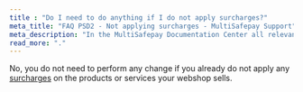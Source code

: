 ```yaml
---
title : "Do I need to do anything if I do not apply surcharges?"
meta_title: "FAQ PSD2 - Not applying surcharges - MultiSafepay Support"
meta_description: "In the MultiSafepay Documentation Center all relevant information regarding our Plugins and API. As well as Support pages for Payment Method, Tools and General Questions. You can also find the contact details of our Support Team and Integration Team."
read_more: "."
---
```


No, you do not need to perform any change if you already do not apply any [surcharges](/faq/getting-started/glossary/#surcharge) on the products or services your webshop sells.
